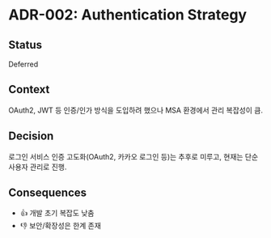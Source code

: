 # ADR-002: Authentication Strategy

## Status
Deferred

## Context
OAuth2, JWT 등 인증/인가 방식을 도입하려 했으나 MSA 환경에서 관리 복잡성이 큼.

## Decision
로그인 서비스 인증 고도화(OAuth2, 카카오 로그인 등)는 추후로 미루고, 현재는 단순 사용자 관리로 진행.

## Consequences
- 👍 개발 초기 복잡도 낮춤
- 👎 보안/확장성은 한계 존재
